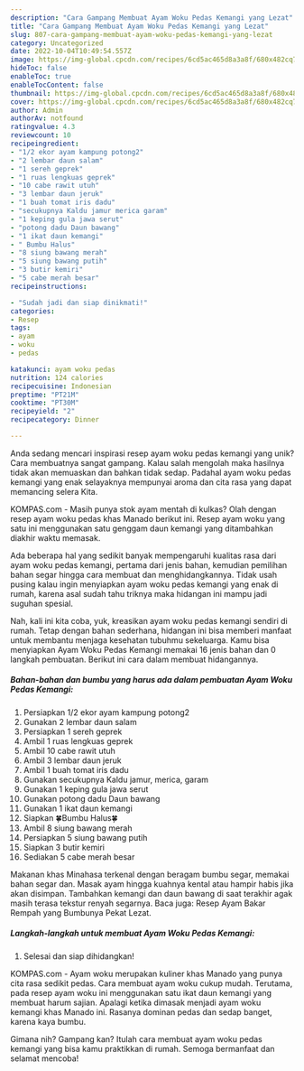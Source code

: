 ```yaml
---
description: "Cara Gampang Membuat Ayam Woku Pedas Kemangi yang Lezat"
title: "Cara Gampang Membuat Ayam Woku Pedas Kemangi yang Lezat"
slug: 807-cara-gampang-membuat-ayam-woku-pedas-kemangi-yang-lezat
category: Uncategorized
date: 2022-10-04T10:49:54.557Z
image: https://img-global.cpcdn.com/recipes/6cd5ac465d8a3a8f/680x482cq70/ayam-woku-pedas-kemangi-foto-resep-utama.jpg
hideToc: false
enableToc: true
enableTocContent: false
thumbnail: https://img-global.cpcdn.com/recipes/6cd5ac465d8a3a8f/680x482cq70/ayam-woku-pedas-kemangi-foto-resep-utama.jpg
cover: https://img-global.cpcdn.com/recipes/6cd5ac465d8a3a8f/680x482cq70/ayam-woku-pedas-kemangi-foto-resep-utama.jpg
author: Admin
authorAv: notfound
ratingvalue: 4.3
reviewcount: 10
recipeingredient:
- "1/2 ekor ayam kampung potong2"
- "2 lembar daun salam"
- "1 sereh geprek"
- "1 ruas lengkuas geprek"
- "10 cabe rawit utuh"
- "3 lembar daun jeruk"
- "1 buah tomat iris dadu"
- "secukupnya Kaldu jamur merica garam"
- "1 keping gula jawa serut"
- "potong dadu Daun bawang"
- "1 ikat daun kemangi"
- " Bumbu Halus"
- "8 siung bawang merah"
- "5 siung bawang putih"
- "3 butir kemiri"
- "5 cabe merah besar"
recipeinstructions:

- "Sudah jadi dan siap dinikmati!"
categories:
- Resep
tags:
- ayam
- woku
- pedas

katakunci: ayam woku pedas 
nutrition: 124 calories
recipecuisine: Indonesian
preptime: "PT21M"
cooktime: "PT30M"
recipeyield: "2"
recipecategory: Dinner

---
```





Anda sedang mencari inspirasi resep ayam woku pedas kemangi yang unik? Cara membuatnya sangat gampang. Kalau salah mengolah maka hasilnya tidak akan memuaskan dan bahkan tidak sedap. Padahal ayam woku pedas kemangi yang enak selayaknya mempunyai aroma dan cita rasa yang dapat memancing selera Kita.





KOMPAS.com - Masih punya stok ayam mentah di kulkas? Olah dengan resep ayam woku pedas khas Manado berikut ini. Resep ayam woku yang satu ini menggunakan satu genggam daun kemangi yang ditambahkan diakhir waktu memasak.

Ada beberapa hal yang sedikit banyak mempengaruhi kualitas rasa dari ayam woku pedas kemangi, pertama dari jenis bahan, kemudian pemilihan bahan segar hingga cara membuat dan menghidangkannya. Tidak usah pusing kalau ingin menyiapkan ayam woku pedas kemangi yang enak di rumah, karena asal sudah tahu triknya maka hidangan ini mampu jadi suguhan spesial.






Nah, kali ini kita coba, yuk, kreasikan ayam woku pedas kemangi sendiri di rumah. Tetap dengan bahan sederhana, hidangan ini bisa memberi manfaat untuk membantu menjaga kesehatan tubuhmu sekeluarga. Kamu bisa menyiapkan Ayam Woku Pedas Kemangi memakai 16 jenis bahan dan 0 langkah pembuatan. Berikut ini cara dalam membuat hidangannya.

<!--inarticleads1-->

##### Bahan-bahan dan bumbu yang harus ada dalam pembuatan Ayam Woku Pedas Kemangi:

1. Persiapkan 1/2 ekor ayam kampung potong2
1. Gunakan 2 lembar daun salam
1. Persiapkan 1 sereh geprek
1. Ambil 1 ruas lengkuas geprek
1. Ambil 10 cabe rawit utuh
1. Ambil 3 lembar daun jeruk
1. Ambil 1 buah tomat iris dadu
1. Gunakan secukupnya Kaldu jamur, merica, garam
1. Gunakan 1 keping gula jawa serut
1. Gunakan potong dadu Daun bawang
1. Gunakan 1 ikat daun kemangi
1. Siapkan  🍀Bumbu Halus🍀
1. Ambil 8 siung bawang merah
1. Persiapkan 5 siung bawang putih
1. Siapkan 3 butir kemiri
1. Sediakan 5 cabe merah besar


Makanan khas Minahasa terkenal dengan beragam bumbu segar, memakai bahan segar dan. Masak ayam hingga kuahnya kental atau hampir habis jika akan disimpan. Tambahkan kemangi dan daun bawang di saat terakhir agak masih terasa tekstur renyah segarnya. Baca juga: Resep Ayam Bakar Rempah yang Bumbunya Pekat Lezat. 

<!--inarticleads2-->

##### Langkah-langkah untuk membuat Ayam Woku Pedas Kemangi:


1. Selesai dan siap dihidangkan!

KOMPAS.com - Ayam woku merupakan kuliner khas Manado yang punya cita rasa sedikit pedas. Cara membuat ayam woku cukup mudah. Terutama, pada resep ayam woku ini menggunakan satu ikat daun kemangi yang membuat harum sajian. Apalagi ketika dimasak menjadi ayam woku kemangi khas Manado ini. Rasanya dominan pedas dan sedap banget, karena kaya bumbu. 

Gimana nih? Gampang kan? Itulah cara membuat ayam woku pedas kemangi yang bisa kamu praktikkan di rumah. Semoga bermanfaat dan selamat mencoba!
